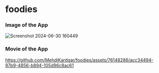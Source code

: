 # foodies

### Image of the App
![Screenshot 2024-06-30 160449](https://github.com/MehdiKardgar/foodies/assets/76148286/c5130a67-3e83-4053-887a-bc5aa1a741ba)


### Movie of the App
https://github.com/MehdiKardgar/foodies/assets/76148286/acc34494-97b9-4856-b894-105d96c8ac61








<!-- npm run dev -->
